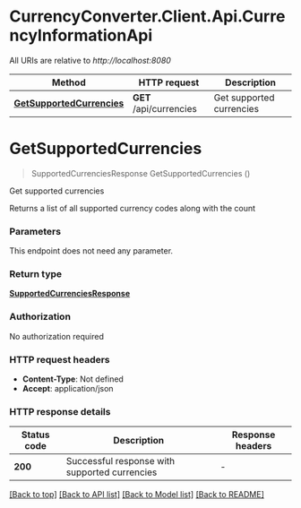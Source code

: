 # CurrencyConverter.Client.Api.CurrencyInformationApi

All URIs are relative to *http://localhost:8080*

| Method | HTTP request | Description |
|--------|--------------|-------------|
| [**GetSupportedCurrencies**](CurrencyInformationApi.md#getsupportedcurrencies) | **GET** /api/currencies | Get supported currencies |

<a id="getsupportedcurrencies"></a>
# **GetSupportedCurrencies**
> SupportedCurrenciesResponse GetSupportedCurrencies ()

Get supported currencies

Returns a list of all supported currency codes along with the count


### Parameters
This endpoint does not need any parameter.
### Return type

[**SupportedCurrenciesResponse**](SupportedCurrenciesResponse.md)

### Authorization

No authorization required

### HTTP request headers

 - **Content-Type**: Not defined
 - **Accept**: application/json


### HTTP response details
| Status code | Description | Response headers |
|-------------|-------------|------------------|
| **200** | Successful response with supported currencies |  -  |

[[Back to top]](#) [[Back to API list]](../../README.md#documentation-for-api-endpoints) [[Back to Model list]](../../README.md#documentation-for-models) [[Back to README]](../../README.md)

